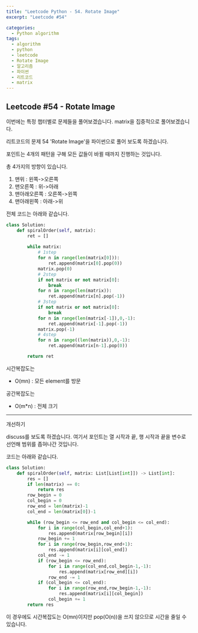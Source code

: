 ```yaml
---
title: "Leetcode Python - 54. Rotate Image"
excerpt: "Leetcode #54"

categories:
  - Python algorithm
tags:
  - algorithm
  - python
  - leetcode
  - Rotate Image
  - 알고리즘
  - 파이썬
  - 리트코드
  - matrix
---
```


## Leetcode #54 - Rotate Image

이번에는 특정 챕터별로 문제들을 풀어보겠습니다.
matrix을 집중적으로 풀어보겠습니다.

리트코드의 문제 54 'Rotate Image'을 파이썬으로 풀어 보도록 하겠습니다. 

포인트는 4개의 패턴을 구해 모든 값들이 바뀔 때까지 진행하는 것입니다.

총 4가지의 방향이 있습니다.
1. 맨위 : 왼쪽->오른쪽
2. 맨오른쪽 : 위->아래
3. 맨아래오른쪽 : 오른쪽->왼쪽
4. 맨아래왼쪽 : 아래->위

전체 코드는 아래와 같습니다.
```python
class Solution:
    def spiralOrder(self, matrix):
        ret = []
        
        while matrix:
            # 1step
            for n in range(len(matrix[0])):
                ret.append(matrix[0].pop(0))
            matrix.pop(0)
            # 2step
            if not matrix or not matrix[0]:
                break
            for n in range(len(matrix)):
                ret.append(matrix[n].pop(-1))
            # 3step
            if not matrix or not matrix[0]:
                break
            for n in range(len(matrix[-1]),0,-1):
                ret.append(matrix[-1].pop(-1))   
            matrix.pop(-1)
            # 4step
            for n in range((len(matrix)),0,-1):
                ret.append(matrix[n-1].pop(0))

        return ret
```



시간복잡도는 
* O(mn) : 모든 element를 방문 

공간복잡도는 
* O(m*n) : 전체 크기


--- 
개선하기

discuss를 보도록 하겠습니다.
여기서 포인트는 열 시작과 끝, 행 시작과 끝을 변수로 선언해 범위를 좁혀나간 것입니다.

코드는 아래와 같습니다.
```python
class Solution:
    def spiralOrder(self, matrix: List[List[int]]) -> List[int]:
        res = []
        if len(matrix) == 0:
            return res
        row_begin = 0
        col_begin = 0
        row_end = len(matrix)-1 
        col_end = len(matrix[0])-1

        while (row_begin <= row_end and col_begin <= col_end):
            for i in range(col_begin,col_end+1):
                res.append(matrix[row_begin][i])
            row_begin += 1
            for i in range(row_begin,row_end+1):
                res.append(matrix[i][col_end])
            col_end -= 1
            if (row_begin <= row_end):
                for i in range(col_end,col_begin-1,-1):
                    res.append(matrix[row_end][i])
                row_end -= 1
            if (col_begin <= col_end):
                for i in range(row_end,row_begin-1,-1):
                    res.append(matrix[i][col_begin])
                col_begin += 1
        return res
```
이 경우에도 시간복잡도는 O(mn)이지만 pop(O(n))을 쓰지 않으므로 시간을 줄일 수 있습니다.

